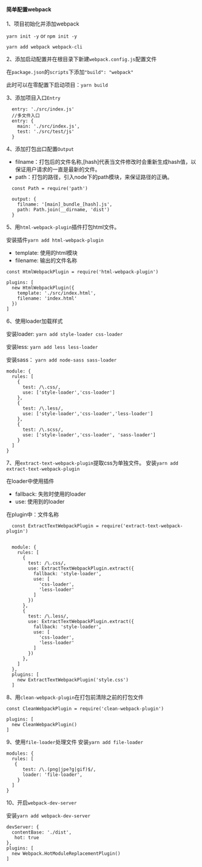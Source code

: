 #### 简单配置webpack

1、项目初始化并添加webpack

`yarn init -y` or `npm init -y`

`yarn add webpack webpack-cli`

2、添加启动配置并在根目录下新建`webpack.config.js`配置文件

在`package.json`的`scripts`下添加`"build": "webpack"`

此时可以在零配置下启动项目：`yarn build`

3、添加项目入口`Entry`

```
  entry: './src/index.js'
  //多文件入口
  entry: {
    main: './src/index.js',
    test: './src/test/js'
  }
```
4、添加打包出口配置`Output`

- filname：打包后的文件名称,[hash]代表当文件修改时会重新生成hash值，以保证用户请求的一直是最新的文件。
- path：打包的路径，引入node下的path模块，来保证路径的正确。

```
  const Path = require('path')

  output: {
    filname: '[main]_bundle_[hash].js',
    path: Path.join(__dirname, 'dist')
  }
```
5、用`html-webpack-plugin`插件打包html文件。

  安装插件`yarn add html-webpack-plugin`

  - template: 使用的html模块
  - filename: 输出的文件名称
  
  ```
  const HtmlWebpackPlugin = require('html-webpack-plugin')

  plugins: [
    new HtmlWebpackPlugin({
      template: './src/index.html',
      filename: 'index.html'
    })
  ]
  ```

6、使用loader加载样式

安装loader: `yarn add style-loader css-loader`

安装less: `yarn add less less-loader`

安装sass： `yarn add node-sass sass-loader`

```
module: {
  rules: [
    {
      test: /\.css/,
      use: ['style-loader','css-loader']
    },
    {
      test: /\.less/,
      use: ['style-loader','css-loader','less-loader']
    },
    {
      test: /\.scss/,
      use: ['style-loader','css-loader', 'sass-loader']
    }
  ]
}
```

7、用`extract-text-webpack-plugin`提取css为单独文件。
安装`yarn add extract-text-webpack-plugin`

在loader中使用插件
- fallback: 失败时使用的loader 
- use: 使用到的loader

在plugin中：文件名称

```
  const ExtractTextWebpackPlugin = require('extract-text-webpack-plugin')


  module: {
    rules: [
      {
        test: /\.css/,
        use: ExtractTextWebpackPlugin.extract({
          fallback: 'style-loader',
          use: [
            'css-loader',
            'less-loader'
          ]
        })
      },
      {
        test: /\.less/,
        use: ExtractTextWebpackPlugin.extract({
          fallback: 'style-loader',
          use: [
            'css-loader',
            'less-loader'
          ]
        })
      },
    ]
  },
  plugins: [
    new ExtractTextWebpackPlugin('style.css')
  ]
```

8、用`clean-webpack-plugin`在打包前清除之前的打包文件
```
const CleanWebpackPlugin = require('clean-webpack-plugin')

plugins: [
  new CleanWebpackPlugin()
]
```

9、使用`file-loader`处理文件
安装`yarn add file-loader`

```
modules: {
  rules: [
   {
      test: /\.(png|jpe?g|gif)$/,
      loader: 'file-loader',
    }
  ]
}
```

10、开启`webpack-dev-server`

安装`yarn add webpack-dev-server`
```
devServer: {
  contentBase: './dist',
   hot: true
},
plugins: [
  new Webpack.HotModuleReplacementPlugin()
]
```







